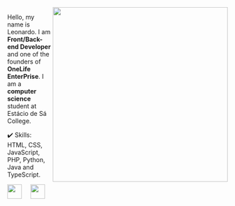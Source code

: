 <img src="https://hiosk.com.br/images/devloper.png" min-width="400px" max-width="400px" width="400px" align="right" alt="">

<p align="left">
Hello, my name is Leonardo. I am <strong>Front/Back-end Developer</strong> and one of the founders of <strong>OneLife EnterPrise</strong>.
I am a <strong>computer science</strong> student at Estácio de Sá College.
</p>

<p align="left">
✔️ Skills: HTML, CSS, JavaScript, PHP, Python, Java and TypeScript.
</p>

<p align="left">
  <a href="https://discord.gg/7XMZwHK"><img src="http://jojofag.tk/assets/discord.png" height="33px"></a>
  &nbsp&nbsp&nbsp
  <a href="https://twitter.com/Hiosk_"><img src="http://jojofag.tk/assets/twitter.png" height="33px"></a>
</p>
